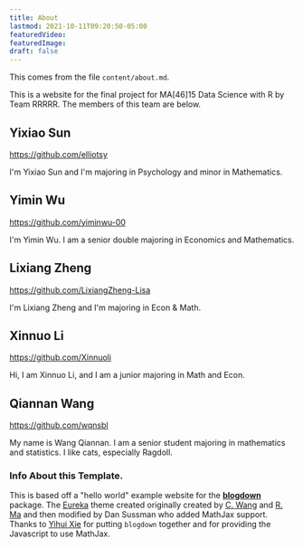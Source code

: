 ```yaml
---
title: About
lastmod: 2021-10-11T09:20:50-05:00
featuredVideo:
featuredImage:
draft: false
---
```


This comes from the file `content/about.md`.

This is a website for the final project for MA[46]15 Data Science with R by Team RRRRR.
The members of this team are below.

## Yixiao Sun
https://github.com/elliotsy

I'm Yixiao Sun and I'm majoring in Psychology and minor in Mathematics.

## Yimin Wu

https://github.com/yiminwu-00

I'm Yimin Wu. I am a senior double majoring in Economics and Mathematics.

## Lixiang Zheng

https://github.com/LixiangZheng-Lisa

I'm Lixiang Zheng and I'm majoring in Econ & Math.

## Xinnuo Li

https://github.com/Xinnuoli

Hi, I am Xinnuo Li, and I am a junior majoring in Math and Econ.

## Qiannan Wang

https://github.com/wqnsbl   

My name is Wang Qiannan. I am a senior student majoring in mathematics and statistics. I like cats, especially Ragdoll.

<!-- Please leave in the information below -->

### Info About this Template.

This is based off a "hello world" example website for the [**blogdown**](https://github.com/rstudio/blogdown) package. The [Eureka](https://www.wangchucheng.com/en/docs/eureka/) theme created originally created by  [C. Wang](https://www.wangchucheng.com/zh/) and [R. Ma](https://www.ruiqima.com/zh/) and then modified by Dan Sussman who added MathJax support. Thanks to [Yihui Xie](https://github.com/yihui/) for putting `blogdown` together and for providing the Javascript to use MathJax.
